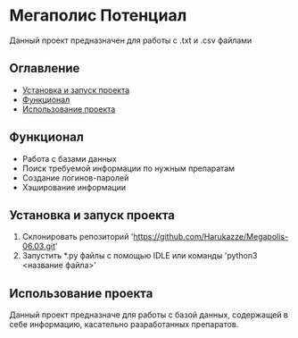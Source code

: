 # Мегаполис Потенциал 
Данный проект предназначен для работы с .txt и .csv файлами

## Оглавление
- [Установка и запуск проекта](#установка-и-запуск-проекта)
- [Функционал](#функционал)
- [Использование проекта](#использование-проекта)


## Функционал
- Работа с базами данных
- Поиск требуемой информации по нужным препаратам
- Создание логинов-паролей
- Хэширование информации

## Установка и запуск проекта
1. Склонировать репозиторий 'https://github.com/Harukazze/Megapolis-06.03.git'
2. Запустить *.py файлы с помощью IDLE или команды 'python3 <название файла>'

## Использование проекта
Данный проект предназначе для работы с базой данных, содержащей в себе информацию, касательно разработанных препаратов.
